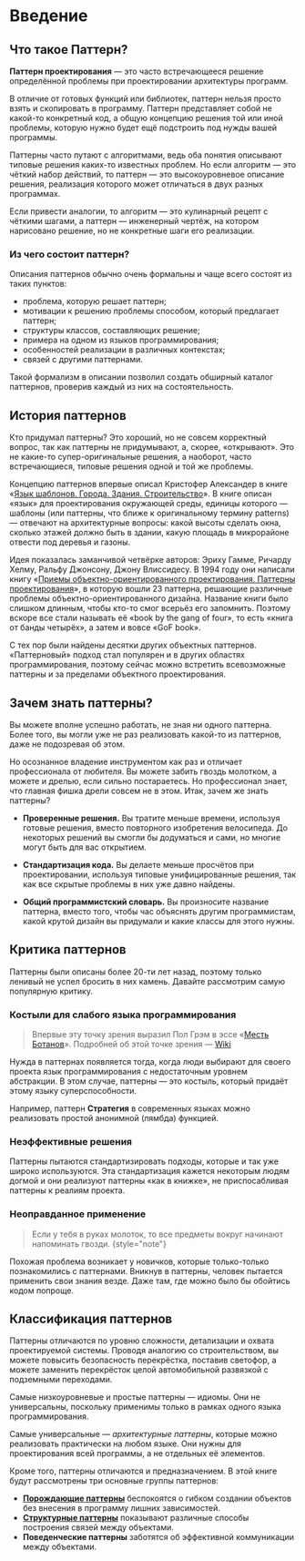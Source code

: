 # Введение

## Что такое Паттерн?

**Паттерн проектирования** — это часто встречающееся решение определённой проблемы при проектировании архитектуры программ.

В отличие от готовых функций или библиотек, паттерн нельзя просто взять и скопировать в программу. Паттерн представляет собой не какой-то конкретный код, а общую концепцию решения той или иной проблемы, которую нужно будет ещё подстроить под нужды вашей программы.

Паттерны часто путают с алгоритмами, ведь оба понятия описывают типовые решения каких-то известных проблем. Но если алгоритм — это чёткий набор действий, то паттерн — это высокоуровневое описание решения, реализация которого может отличаться в двух разных программах.

Если привести аналогии, то алгоритм — это кулинарный рецепт с чёткими шагами, а паттерн — инженерный чертёж, на котором нарисовано решение, но не конкретные шаги его реализации.

### Из чего состоит паттерн?

Описания паттернов обычно очень формальны и чаще всего состоят из таких пунктов:

- проблема, которую решает паттерн;
- мотивации к решению проблемы способом, который предлагает паттерн;
- структуры классов, составляющих решение;
- примера на одном из языков программирования;
- особенностей реализации в различных контекстах;
- связей с другими паттернами.

Такой формализм в описании позволил создать обширный каталог паттернов, проверив каждый из них на состоятельность.

## История паттернов

Кто придумал паттерны? Это хороший, но не совсем корректный вопрос, так как паттерны не придумывают, а, скорее, «открывают». Это не какие-то супер-оригинальные решения, а наоборот, часто встречающиеся, типовые решения одной и той же проблемы.

Концепцию паттернов впервые описал Кристофер Александер в книге «[Язык шаблонов. Города. Здания. Строительство](https://www.artlebedev.ru/izdal/yazyk-shablonov/)». В книге описан «язык» для проектирования окружающей среды, единицы которого — шаблоны (или паттерны, что ближе к оригинальному термину patterns) — отвечают на архитектурные вопросы: какой высоты сделать окна, сколько этажей должно быть в здании, какую площадь в микрорайоне отвести под деревья и газоны.

Идея показалась заманчивой четвёрке авторов: Эриху Гамме, Ричарду Хелму, Ральфу Джонсону, Джону Влиссидесу. В 1994 году они написали книгу «[Приемы объектно-ориентированного проектирования. Паттерны проектирования](https://ozon.ru/t/aorokMM)», в которую вошли 23 паттерна, решающие различные проблемы объектно-ориентированного дизайна. Название книги было слишком длинным, чтобы кто-то смог всерьёз его запомнить. Поэтому вскоре все стали называть её «book by the gang of four», то есть «книга от банды четырёх», а затем и вовсе «GoF book».

С тех пор были найдены десятки других объектных паттернов. «Паттерновый» подход стал популярен и в других областях программирования, поэтому сейчас можно встретить всевозможные паттерны и за пределами объектного проектирования.

## Зачем знать паттерны?

Вы можете вполне успешно работать, не зная ни одного паттерна. Более того, вы могли уже не раз реализовать какой-то из паттернов, даже не подозревая об этом.

Но осознанное владение инструментом как раз и отличает профессионала от любителя. Вы можете забить гвоздь молотком, а можете и дрелью, если сильно постараетесь. Но профессионал знает, что главная фишка дрели совсем не в этом. Итак, зачем же знать паттерны?

- **Проверенные решения.** Вы тратите меньше времени, используя готовые решения, вместо повторного изобретения велосипеда. До некоторых решений вы смогли бы додуматься и сами, но многие могут быть для вас открытием.

- **Стандартизация кода.** Вы делаете меньше просчётов при проектировании, используя типовые унифицированные решения, так как все скрытые проблемы в них уже давно найдены.

- **Общий программистский словарь.** Вы произносите название паттерна, вместо того, чтобы час объяснять другим программистам, какой крутой дизайн вы придумали и какие классы для этого нужны.

## Критика паттернов

Паттерны были описаны более 20-ти лет назад, поэтому только ленивый не успел бросить в них камень. Давайте рассмотрим самую популярную критику.

### Костыли для слабого языка программирования

> Впервые эту точку зрения выразил Пол Грэм в эссе «[Месть Ботанов](https://habrahabr.ru/post/267865/)». Подробней об этой точке зрения — [Wiki](http://wiki.c2.com/?AreDesignPatternsMissingLanguageFeatures)

Нужда в паттернах появляется тогда, когда люди выбирают для своего проекта язык программирования с недостаточным уровнем абстракции. В этом случае, паттерны — это костыль, который придаёт этому языку суперспособности.

Например, паттерн **Стратегия** в современных языках можно реализовать простой анонимной (лямбда) функцией.

### Неэффективные решения

Паттерны пытаются стандартизировать подходы, которые и так уже широко используются. Эта стандартизация кажется некоторым людям догмой и они реализуют паттерны «как в книжке», не приспосабливая паттерны к реалиям проекта.

### Неоправданное применение

> Если у тебя в руках молоток, то все предметы вокруг начинают напоминать гвозди.
{style="note"}

Похожая проблема возникает у новичков, которые только-только познакомились с паттернами. Вникнув в паттерны, человек пытается применить свои знания везде. Даже там, где можно было бы обойтись кодом попроще.

## Классификация паттернов

Паттерны отличаются по уровню сложности, детализации и охвата проектируемой системы. Проводя аналогию со строительством, вы можете повысить безопасность перекрёстка, поставив светофор, а можете заменить перекрёсток целой автомобильной развязкой с подземными переходами.

Самые низкоуровневые и простые паттерны — идиомы. Они не универсальны, поскольку применимы только в рамках одного языка программирования.

Самые универсальные — *архитектурные паттерны*, которые можно реализовать практически на любом языке. Они нужны для проектирования всей программы, а не отдельных её элементов.

Кроме того, паттерны отличаются и предназначением. В этой книге будут рассмотрены три основные группы паттернов:

- **[Порождающие паттерны](creational-patterns.md)** беспокоятся о гибком создании объектов без внесения в программу лишних зависимостей.
- **[Структурные паттерны](structural-patterns.md)** показывают различные способы построения связей между объектами.
- **Поведенческие паттерны** заботятся об эффективной коммуникации между объектами.